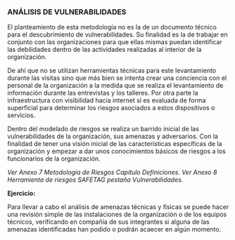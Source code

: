 ### ANÁLISIS DE VULNERABILIDADES

El planteamiento de esta metodología no es la de un documento técnico para el descubrimiento de vulnerabilidades. Su finalidad es la de trabajar en conjunto con las organizaciones para que ellas mismas puedan identificar las debilidades dentro de las actividades realizadas al interior de la organización. 

De ahí que no se utilizan herramientas técnicas para este levantamiento durante las visitas sino que más bien se intenta crear una conciencia con el personal de la organización a la medida que se realiza el levantamiento de información durante las entrevistas y los talleres. Por otra parte la infraestructura  con visibilidad hacia internet sí es evaluada de forma superficial para determinar los riesgos asociados a estos dispositivos o servicios.

Dentro del modelado de riesgos se realiza un barrido inicial de las vulnerabilidades de la organización, sus amenazas y adversarios. Con la finalidad de tener una visión inicial de las características específicas de la organización y empezar a dar unos conocimientos básicos de riesgos a los funcionarios de la organización.

_Ver Anexo 7 Metodología de Riesgos Capítulo Definiciones._
_Ver Anexo 8 Herramienta de riesgos SAFETAG pestaña Vulnerabilidades._

**Ejercicio:**

Para llevar a cabo el análisis de amenazas técnicas y físicas se puede hacer una revisión simple de las instalaciones de la organización o de los equipos técnicos, verificando en compañía de sus integrantes si alguna de las amenazas identificadas han podido o podrán acaecer en algún momento. 

